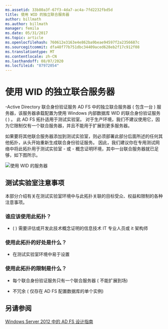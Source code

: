 ```yaml
---
ms.assetid: 33b80a3f-67f3-4da7-ac4a-7fd2232fbd5d
title: 使用 WID 的独立联合服务器
author: billmath
ms.author: billmath
manager: femila
ms.date: 05/31/2017
ms.topic: article
ms.openlocfilehash: 760612e3163e4e862ba9beae94597f2a2356687c
ms.sourcegitcommit: dfa48f77b751dbc34409aced628eb2f17c912f08
ms.translationtype: MT
ms.contentlocale: zh-CN
ms.lasthandoff: 08/07/2020
ms.locfileid: "87972054"
---
```

# <a name="stand-alone-federation-server-using-wid"></a>使用 WID 的独立联合服务器

\-Active Directory 联合身份验证服务 AD FS 中的独立联合服务器 \( 包含一台 \) 服务器，该服务器承载配置为使用 Windows 内部数据库 WID 的联合身份验证服务 \( \) 。 此 AD FS 拓扑适用于测试实验室。 对于生产环境，我们不建议使用它，因为它限制仅有一个联合服务器，并且不能用于扩展到更多服务器。

如果要将其他联合服务器添加到测试实验室，则必须部署此部分后面所述的任何其他拓扑，从头开始重新生成联合身份验证服务。 因此，我们建议你在专用测试网络中将此拓扑用于测试实验室 \- 或 \- 概念证明环境，其中一台联合服务器就已足够，如下图所示。

![使用 WID 的服务器](media/FedServerWID.gif)

## <a name="test-lab-considerations"></a>测试实验室注意事项
本部分介绍有关在测试实验室环境中与此拓扑关联的目标受众、权益和限制的各种注意事项。

### <a name="who-should-use-this-topology"></a>谁应该使用此拓扑？

-   \( \) 需要评估或开发此技术概念证明的信息技术 IT 专业人员或 it 架构师

### <a name="what-are-the-benefits-of-using-this-topology"></a>使用此拓扑的好处是什么？

-   在测试实验室环境中易于设置

### <a name="what-are-the-limitations-of-using-this-topology"></a>使用此拓扑的限制是什么？

-   每个联合身份验证服务只有一个联合服务器 \( 不能扩展到场\)

-   不冗余 \( 仅存在 AD FS 配置数据库的单个实例\)


## <a name="see-also"></a>另请参阅
[Windows Server 2012 中的 AD FS 设计指南](AD-FS-Design-Guide-in-Windows-Server-2012.md)

